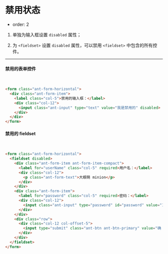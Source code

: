 # 禁用状态

- order: 2

1) 单独为输入框设置 `disabled` 属性；

2) 为 `<fieldset>` 设置 `disabled` 属性，可以禁用 `<fieldset>` 中包含的所有控件。

---

#### 禁用的表单控件

<br>

````html
<form class="ant-form-horizontal">
  <div class="ant-form-item">
    <label class="col-5">禁用的输入框：</label>
    <div class="col-12">
      <input class="ant-input" type="text" value="我是禁用的" disabled>
    </div>
  </div>
</form>
````

#### 禁用的 fieldset

<br>

````html
<form class="ant-form-horizontal">
  <fieldset disabled>
    <div class="ant-form-item ant-form-item-compact">
      <label for="userName" class="col-5" required>用户名：</label>
      <div class="col-12">
        <p class="ant-form-text">大眼萌 minion</p>
      </div>
    </div>
    <div class="ant-form-item">
      <label for="password" class="col-5" required>密码：</label>
      <div class="col-12">
        <input class="ant-input" type="password" id="password" value="123456"/>
      </div>
    </div>
    <div class="row">
      <div class="col-12 col-offset-5">
        <input type="submit" class="ant-btn ant-btn-primary" value="确 定" />
      </div>
    </div>
  </fieldset>
</form>
````
